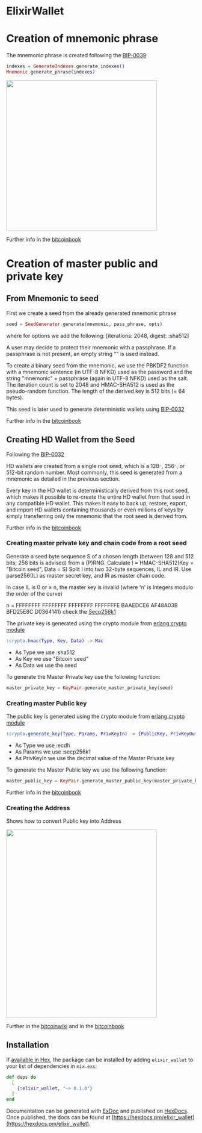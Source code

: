 # ElixirWallet

# Creation of mnemonic phrase
The mnemonic phrase is created following the [BIP-0039](https://github.com/bitcoin/bips/blob/master/bip-0039.mediawiki)

```elixir
indexes = GenerateIndexes.generate_indexes()
Mnemonic.generate_phrase(indexes)
```
<img src="https://raw.githubusercontent.com/bitcoinbook/bitcoinbook/second_edition/images/mbc2_0506.png" width="400" height="400"/>

Further info in the [bitcoinbook](https://github.com/bitcoinbook/bitcoinbook/blob/second_edition/ch05.asciidoc#mnemonic-code-words-bip-39)


# Creation of master public and private key

## From Mnemonic to seed


First we create a seed from the already generated mnemonic phrase

```elixir
seed = SeedGenerator.generate(mnemonic, pass_phrase, opts) 
```
where for options we add the following: [iterations: 2048, digest: :sha512]

A user may decide to protect their mnemonic with a passphrase. If a passphrase is not present, an empty string "" is used instead.

To create a binary seed from the mnemonic, we use the PBKDF2 function with a mnemonic sentence (in UTF-8 NFKD) used as the password and the string 		"mnemonic" + passphrase (again in UTF-8 NFKD) used as the salt. The iteration count is set to 2048 and HMAC-SHA512 is used as the pseudo-random 	function. The length of the derived key is 512 bits (= 64 bytes).

This seed is later used to generate deterministic wallets using [BIP-0032](https://github.com/bitcoin/bips/blob/master/bip-0032.mediawiki)

Further info in the [bitcoinbook](https://github.com/bitcoinbook/bitcoinbook/blob/second_edition/ch05.asciidoc#from-mnemonic-to-seed)


## Creating HD Wallet from the Seed
Following the [BIP-0032](https://github.com/bitcoin/bips/blob/master/bip-0032.mediawiki)


HD wallets are created from a single root seed, which is a 128-, 256-, or 512-bit random number. Most commonly, this seed is generated from a mnemonic as detailed in the previous section.

Every key in the HD wallet is deterministically derived from this root seed, which makes it possible to re-create the entire HD wallet from that seed in any compatible HD wallet. This makes it easy to back up, restore, export, and import HD wallets containing thousands or even millions of keys by simply transferring only the mnemonic that the root seed is derived from.

Further info in the [bitcoinbook](https://github.com/bitcoinbook/bitcoinbook/blob/second_edition/ch05.asciidoc#creating-an-hd-wallet-from-the-seed)


### Creating master private key and chain code from a root seed


Generate a seed byte sequence S of a chosen length (between 128 and 512 bits; 256 bits is advised) from a (P)RNG.
Calculate I = HMAC-SHA512(Key = "Bitcoin seed", Data = S)
Split I into two 32-byte sequences, IL and IR.
Use parse256(IL) as master secret key, and IR as master chain code.

In case IL is 0 or ≥ n, the master key is invalid (where 'n' is Integers modulo the order of the curve)

n = FFFFFFFF FFFFFFFF FFFFFFFF FFFFFFFE BAAEDCE6 AF48A03B BFD25E8C D0364141) check the [Secp256k1](https://en.bitcoin.it/wiki/Secp256k1)

The private key is generated using the crypto module from [erlang crypto module](http://erlang.org/doc/man/crypto.html#hmac-3)
```erlang
:crypto.hmac(Type, Key, Data) -> Mac
```

* As Type we use :sha512
* As Key we use "Bitcoin seed"
* As Data we use the seed

To generate the Master Private key use the following function:
```elixir
master_private_key = KeyPair.generate_master_private_key(seed)
```


### Creating master Public key


The public key is generated using the crypto module from [erlang crypto module](http://erlang.org/doc/man/crypto.html#generate_key-2)
```erlang
:crypto.generate_key(Type, Params, PrivKeyIn) -> {PublicKey, PrivKeyOut}
```

* As Type we use :ecdh
* As Params we use :secp256k1
* As PrivKeyIn we use the decimal value of the Master Private key

To generate the Master Public key we use the following function:
```elixir
master_public_key = KeyPair.generate_master_public_key(master_private_key)
```

Further info in the [bitcoinbook](https://github.com/bitcoinbook/bitcoinbook/blob/second_edition/ch04.asciidoc#public-keys)


### Creating the Address


Shows how to convert Public key into Address

<img src="https://en.bitcoin.it/w/images/en/9/9b/PubKeyToAddr.png" width="400" height="500"/>

Further in the [bitcoinwiki](https://en.bitcoin.it/wiki/Technical_background_of_version_1_Bitcoin_addresses) and in the [bitcoinbook](https://github.com/bitcoinbook/bitcoinbook/blob/second_edition/ch04.asciidoc#bitcoin-addresses)


## Installation


If [available in Hex](https://hex.pm/docs/publish), the package can be installed
by adding `elixir_wallet` to your list of dependencies in `mix.exs`:

```elixir
def deps do
  [
    {:elixir_wallet, "~> 0.1.0"}
  ]
end
```

Documentation can be generated with [ExDoc](https://github.com/elixir-lang/ex_doc)
and published on [HexDocs](https://hexdocs.pm). Once published, the docs can
be found at [https://hexdocs.pm/elixir_wallet](https://hexdocs.pm/elixir_wallet).
